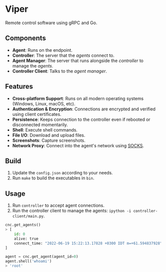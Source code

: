 # Viper

Remote control software using gRPC and Go.

## Components

- **Agent**: Runs on the endpoint.
- **Controller**: The server that the _agents_ connect to.
- **Agent Manager**: The server that runs alongside the _controller_ to manage the _agents_.
- **Controller Client**: Talks to the _agent manager_.

## Features

- **Cross-platform Support**: Runs on all modern operating systems (Windows, Linux, macOS, etc).
- **Authentication & Encryption**: Connections are encrypted and verified using client certificates.
- **Persistence**: Keeps connection to the controller even if rebooted or disconnected momentarily.
- **Shell**: Execute shell commands.
- **File I/O**: Download and upload files.
- **Screenshots**: Capture screenshots.
- **Network Proxy**: Connect into the agent's network using [SOCKS](https://en.wikipedia.org/wiki/SOCKS).

## Build

1. Update the `config.json` according to your needs.
2. Run `make` to build the executables in `bin`.

## Usage

1. Run `controller` to accept agent connections.
2. Run the controller client to manage the agents: `ipython -i controller-client/main.py`.

```py
cnc.get_agents()
> [
    id: 0
    alive: true
    connect_time: "2022-06-19 15:22:13.17828 +0300 IDT m=+61.594837928"
]

agent = cnc.get_agent(agent_id=0)
agent.shell('whoami')
> 'root'
```
